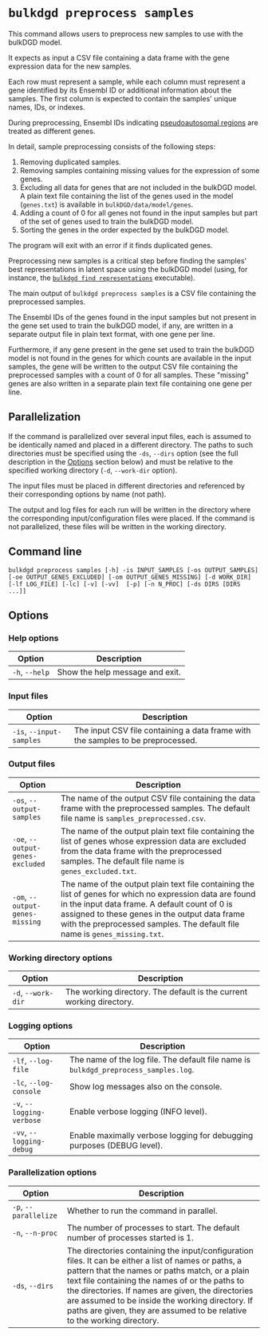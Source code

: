 # `bulkdgd preprocess samples`

This command allows users to preprocess new samples to use with the bulkDGD model.

It expects as input a CSV file containing a data frame with the gene expression data for the new samples.

Each row must represent a sample, while each column must represent a gene identified by its Ensembl ID or additional information about the samples. The first column is expected to contain the samples' unique names, IDs, or indexes.

During preprocessing, Ensembl IDs indicating [pseudoautosomal regions](http://www.ensembl.org/info/genome/genebuild/human_PARS.html) are treated as different genes.

In detail, sample preprocessing consists of the following steps:

1. Removing duplicated samples.
2. Removing samples containing missing values for the expression of some genes.
3. Excluding all data for genes that are not included in the bulkDGD model. A plain text file containing the list of the genes used in the model (`genes.txt`) is available in `bulkDGD/data/model/genes`.
4. Adding a count of 0 for all genes not found in the input samples but part of the set of genes used to train the bulkDGD model.
5. Sorting the genes in the order expected by the bulkDGD model.

The program will exit with an error if it finds duplicated genes.

Preprocessing new samples is a critical step before finding the samples' best representations in latent space using the bulkDGD model (using, for instance, the [`bulkdgd find representations`](#bulkdgd_find_representations) executable).

The main output of `bulkdgd preprocess samples` is a CSV file containing the preprocessed samples.

The Ensembl IDs of the genes found in the input samples but not present in the gene set used to train the bulkDGD model, if any, are written in a separate output file in plain text format, with one gene per line. 

Furthermore, if any gene present in the gene set used to train the bulkDGD model is not found in the genes for which counts are available in the input samples, the gene will be written to the output CSV file containing the preprocessed samples with a count of 0 for all samples. These "missing" genes are also written in a separate plain text file containing one gene per line.

## Parallelization

If the command is parallelized over several input files, each is assumed to be identically named and placed in a different directory. The paths to such directories must be specified using the `-ds`, `--dirs` option (see the full description in the [Options](#Options) section below) and must be relative to the specified working directory (`-d`, `--work-dir` option).

The input files must be placed in different directories and referenced by their corresponding options by name (not path).

The output and log files for each run will be written in the directory where the corresponding input/configuration files were placed. If the command is not parallelized, these files will be written in the working directory.

## Command line

```
bulkdgd preprocess samples [-h] -is INPUT_SAMPLES [-os OUTPUT_SAMPLES] [-oe OUTPUT_GENES_EXCLUDED] [-om OUTPUT_GENES_MISSING] [-d WORK_DIR] [-lf LOG_FILE] [-lc] [-v] [-vv]  [-p] [-n N_PROC] [-ds DIRS [DIRS ...]]
```

## Options

### Help options

| Option         | Description                     |
| -------------- | ------------------------------- |
| `-h`, `--help` | Show the help message and exit. |

### Input files

| Option                   | Description                                                  |
| ------------------------ | ------------------------------------------------------------ |
| `-is`, `--input-samples` | The input CSV file containing a data frame with the samples to be preprocessed. |

### Output files

| Option                           | Description                                                  |
| -------------------------------- | ------------------------------------------------------------ |
| `-os`, `--output-samples`        | The name of the output CSV file containing the data frame with the preprocessed samples. The default file name is `samples_preprocessed.csv`. |
| `-oe`, `--output-genes-excluded` | The name of the output plain text file containing the list of genes whose expression data are excluded from the data frame with the preprocessed samples. The default file name is `genes_excluded.txt`. |
| `-om`, `--output-genes-missing`  | The name of the output plain text file containing the list of genes for which no expression data are found in the input data frame. A default count of 0 is assigned to these genes in the output data frame with the preprocessed samples. The default file name is `genes_missing.txt`. |

### Working directory options

| Option             | Description                                                  |
| ------------------ | ------------------------------------------------------------ |
| `-d`, `--work-dir` | The working directory. The default is the current working directory. |

### Logging options

| Option                    | Description                                                  |
| ------------------------- | ------------------------------------------------------------ |
| `-lf`, `--log-file`       | The name of the log file. The default file name is `bulkdgd_preprocess_samples.log`. |
| `-lc`, `--log-console`    | Show log messages also on the console.                       |
| `-v`, `--logging-verbose` | Enable verbose logging (INFO level).                         |
| `-vv`, `--logging-debug`  | Enable maximally verbose logging for debugging purposes (DEBUG level). |

### Parallelization options

| Option                | Description                                                  |
| --------------------- | ------------------------------------------------------------ |
| `-p`, `--parallelize` | Whether to run the command in parallel.                      |
| `-n`, `--n-proc`      | The number of processes to start. The default number of processes started is 1. |
| `-ds`, `--dirs`       | The directories containing the input/configuration files. It can be either a list of names or paths, a pattern that the names or paths match, or a plain text file containing the names of or the paths to the directories. If names are given, the directories are assumed to be inside the working directory. If paths are given, they are assumed to be relative to the working directory. |
